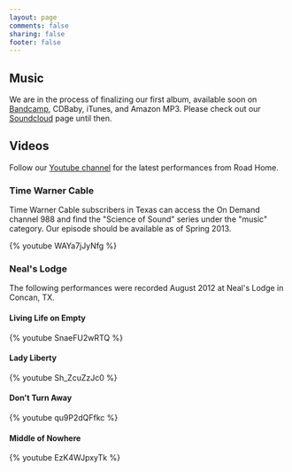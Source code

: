 ```yaml
---
layout: page
comments: false
sharing: false
footer: false
---
```


## Music
We are in the process of finalizing our first album, available soon on [Bandcamp](http://roadhome.bandcamp.com), CDBaby, iTunes, and Amazon MP3.  Please check out our [Soundcloud](http://soundcloud.com/roadhome) page until then.

## Videos
Follow our [Youtube channel](http://www.youtube.com/user/roadhomeband) for the latest performances from Road Home.

### Time Warner Cable
Time Warner Cable subscribers in Texas can access the On Demand channel 988 and find the "Science of Sound" series under the "music" category.  Our episode should be available as of Spring 2013.

{% youtube WAYa7jJyNfg %}

### Neal's Lodge
The following performances were recorded August 2012 at Neal's Lodge in Concan, TX.

#### Living Life on Empty
{% youtube SnaeFU2wRTQ %}

#### Lady Liberty
{% youtube Sh_ZcuZzJc0 %}

#### Don't Turn Away
{% youtube qu9P2dQFfkc %}

#### Middle of Nowhere
{% youtube EzK4WJpxyTk %}
